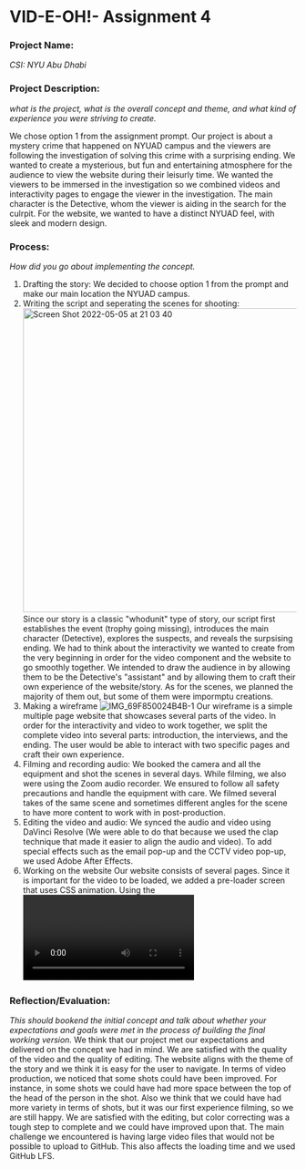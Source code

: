# VID-E-OH!- Assignment 4
### Project Name:
*CSI: NYU Abu Dhabi*


### Project Description: 
*what is the project, what is the overall concept and theme, and what kind of experience you were striving to create.*

We chose option 1 from the assignment prompt. Our project is about a mystery crime that happened on NYUAD campus and the viewers are following the investigation of solving this crime with a surprising ending. We wanted to create a mysterious, but fun and entertaining atmosphere for the audience to view the website during their leisurly time. We wanted the viewers to be immersed in the investigation so we combined videos and interactivity pages to engage the viewer in the investigation. The main character is the Detective, whom the viewer is aiding in the search for the culrpit. 
For the website, we wanted to have a distinct NYUAD feel, with sleek and modern design. 

### Process: 
*How did you go about implementing the concept.*

1. Drafting the story: We decided to choose option 1 from the prompt and make our main location the NYUAD campus.
2. Writing the script and seperating the scenes for shooting: 
   <img width="534" alt="Screen Shot 2022-05-05 at 21 03 40" src="https://user-images.githubusercontent.com/98803920/166975474-2f6694c9-dc00-42c8-9bdf-77de084eb405.png">
   Since our story is a classic "whodunit" type of story, our script first establishes the event (trophy going missing), introduces the main character (Detective), explores the suspects, and reveals the surpsising ending. We had to think about the interactivity we wanted to create from the very beginning in order for the video component and the website to go smoothly together. We intended to draw the audience in by allowing them to be the Detective's "assistant" and by allowing them to craft their own experience of the website/story. As for the scenes, we planned the majority of them out, but some of them were impormptu creations.
4. Making a wireframe
![IMG_69F850024B4B-1](https://user-images.githubusercontent.com/98803920/166976167-a0ebf32f-3ce6-40c0-8355-aa6175436831.jpeg)
  Our wireframe is a simple multiple page website that showcases several parts of the video. In order for the interactivity and video to work together, we split the complete video into several parts: introduction, the interviews, and the ending. The user would be able to interact with two specific pages and craft their own experience.
5. Filming and recording audio: 
  We booked the camera and all the equipment and shot the scenes in several days. While filming, we also were using the Zoom audio recorder. We ensured to follow all safety precautions and handle the equipment with care. We filmed several takes of the same scene and sometimes different angles for the scene to have more content to work with in post-production.
7. Editing the video and audio: We synced the audio and video using DaVinci Resolve (We were able to do that because we used the clap technique that made it easier to align the audio and video). To add special effects such as the email pop-up and the CCTV video pop-up, we used Adobe After Effects.
8. Working on the website
  Our website consists of several pages. Since it is important for the video to be loaded, we added a pre-loader screen that uses CSS animation. Using the <video> tag, we imported the videos and used JavaScript to configure the play/pause button. The button uses CSS transition to change between play and pause. The "next" button uses CSS animation and is timed to appear when video ends via JavaScript. 
   For the page with interviews, we styled the videos using flexbox. We put an overlay div that appears on hover and explains who each suspect are. We used CSS transition and transform to style the overlay. In order to have a video open as a pop-up, we created a new class called "pop-up" that has the video tag with controls. Using JavaScript, we made is so that this pop-up open when the overlay is clicked. There is also a close button to exit the pop-up view. 
  The detective board is 

### Reflection/Evaluation: 
*This should bookend the initial concept and talk about whether your expectations and goals were met in the process of building the final working version.*
  We think that our project met our expectations and delivered on the concept we had in mind. We are satisfied with the quality of the video and the quality of editing. The website aligns with the theme of the story and we think it is easy for the user to navigate. 
  In terms of video production, we noticed that some shots could have been improved. For instance, in some shots we could have had more space between the top of the head of the person in the shot. Also we think that we could have had more variety in terms of shots, but it was our first experience filming, so we are still happy. 
  We are satisfied with the editing, but color correcting was a tough step to complete and we could have improved upon that.
  The main challenge we encountered is having large video files that would not be possible to upload to GitHub. This also affects the loading time and we used GitHub LFS. 
